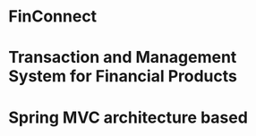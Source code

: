 # FinConnect
# Transaction and Management System for Financial Products
# Spring MVC architecture based
